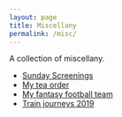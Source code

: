 ```yaml
---
layout: page
title: Miscellany
permalink: /misc/
---
```


A collection of miscellany.

* [Sunday Screenings](/sunday-screenings)
* [My tea order](/tea)
* [My fantasy football team](https://fantasy.premierleague.com/a/team/1760220/event/29)
* [Train journeys 2019](https://docs.google.com/spreadsheets/d/1OTRPjguZQNHIo-xYKBTjbUOETZ5tq67Ve-i0CNSYaK4/edit?usp=sharing)
